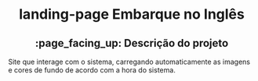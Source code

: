 <h1 align="center">landing-page Embarque no Inglês</h1>
<h2 align="center">:page_facing_up: Descrição do projeto</h2>
<p>Site que interage com o sistema, carregando automaticamente as imagens e cores de fundo de acordo com a hora do sistema.</p>
<br>
